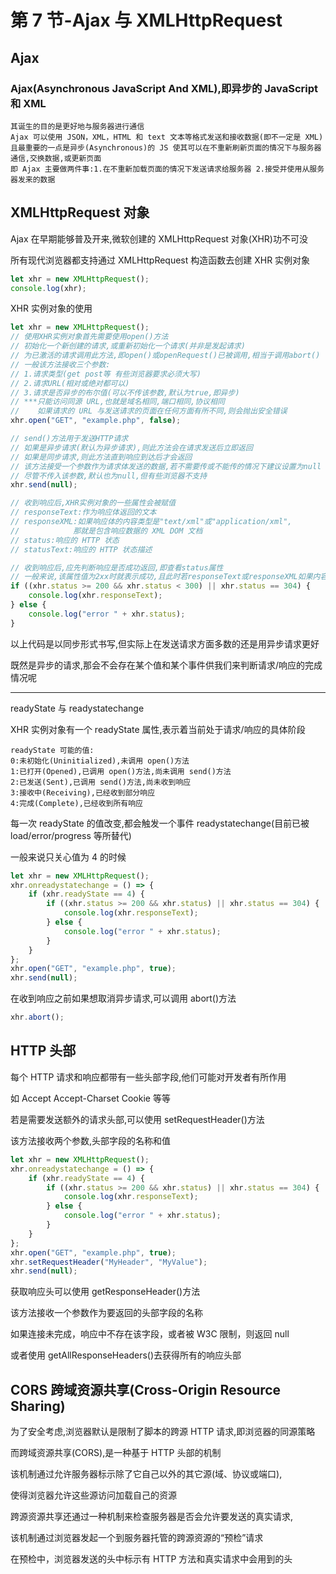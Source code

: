 # 第 7 节-Ajax 与 XMLHttpRequest

## Ajax

### Ajax(Asynchronous JavaScript And XML),即异步的 JavaScript 和 XML

```
其诞生的目的是更好地与服务器进行通信
Ajax 可以使用 JSON，XML，HTML 和 text 文本等格式发送和接收数据(即不一定是 XML)
且最重要的一点是异步(Asynchronous)的 JS 使其可以在不重新刷新页面的情况下与服务器通信,交换数据,或更新页面
即 Ajax 主要做两件事:1.在不重新加载页面的情况下发送请求给服务器 2.接受并使用从服务器发来的数据
```

## XMLHttpRequest 对象

Ajax 在早期能够普及开来,微软创建的 XMLHttpRequest 对象(XHR)功不可没

所有现代浏览器都支持通过 XMLHttpRequest 构造函数去创建 XHR 实例对象

```javascript
let xhr = new XMLHttpRequest();
console.log(xhr);
```

XHR 实例对象的使用

```javascript
let xhr = new XMLHttpRequest();
// 使用XHR实例对象首先需要使用open()方法
// 初始化一个新创建的请求,或重新初始化一个请求(并非是发起请求)
// 为已激活的请求调用此方法,即open()或openRequest()已被调用,相当于调用abort()
// 一般该方法接收三个参数:
// 1.请求类型(get post等 有些浏览器要求必须大写)
// 2.请求URL(相对或绝对都可以)
// 3.请求是否异步的布尔值(可以不传该参数,默认为true,即异步)
// ***只能访问同源 URL,也就是域名相同,端口相同,协议相同
//    如果请求的 URL 与发送请求的页面在任何方面有所不同,则会抛出安全错误
xhr.open("GET", "example.php", false);

// send()方法用于发送HTTP请求
// 如果是异步请求(默认为异步请求),则此方法会在请求发送后立即返回
// 如果是同步请求,则此方法直到响应到达后才会返回
// 该方法接受一个参数作为请求体发送的数据,若不需要传或不能传的情况下建议设置为null
// 尽管不传入该参数,默认也为null,但有些浏览器不支持
xhr.send(null);

// 收到响应后,XHR实例对象的一些属性会被赋值
// responseText:作为响应体返回的文本
// responseXML:如果响应体的内容类型是"text/xml"或"application/xml",
//            那就是包含响应数据的 XML DOM 文档
// status:响应的 HTTP 状态
// statusText:响应的 HTTP 状态描述

// 收到响应后,应先判断响应是否成功返回,即查看status属性
// 一般来说,该属性值为2xx时就表示成功,且此时若responseText或responseXML如果内容类型正确属性中会有内容
if ((xhr.status >= 200 && xhr.status < 300) || xhr.status == 304) {
    console.log(xhr.responseText);
} else {
    console.log("error " + xhr.status);
}
```

以上代码是以同步形式书写,但实际上在发送请求方面多数的还是用异步请求更好

既然是异步的请求,那会不会存在某个值和某个事件供我们来判断请求/响应的完成情况呢

---

readyState 与 readystatechange

XHR 实例对象有一个 readyState 属性,表示着当前处于请求/响应的具体阶段

```
readyState 可能的值:
0:未初始化(Uninitialized),未调用 open()方法
1:已打开(Opened),已调用 open()方法,尚未调用 send()方法
2:已发送(Sent),已调用 send()方法,尚未收到响应
3:接收中(Receiving),已经收到部分响应
4:完成(Complete),已经收到所有响应
```

每一次 readyState 的值改变,都会触发一个事件
readystatechange(目前已被 load/error/progress 等所替代)

一般来说只关心值为 4 的时候

```javascript
let xhr = new XMLHttpRequest();
xhr.onreadystatechange = () => {
    if (xhr.readyState == 4) {
        if ((xhr.status >= 200 && xhr.status) || xhr.status == 304) {
            console.log(xhr.responseText);
        } else {
            console.log("error " + xhr.status);
        }
    }
};
xhr.open("GET", "example.php", true);
xhr.send(null);
```

在收到响应之前如果想取消异步请求,可以调用 abort()方法

```javascript
xhr.abort();
```

## HTTP 头部

每个 HTTP 请求和响应都带有一些头部字段,他们可能对开发者有所作用

如 Accept Accept-Charset Cookie 等等

若是需要发送额外的请求头部,可以使用 setRequestHeader()方法

该方法接收两个参数,头部字段的名称和值

```javascript
let xhr = new XMLHttpRequest();
xhr.onreadystatechange = () => {
    if (xhr.readyState == 4) {
        if ((xhr.status >= 200 && xhr.status) || xhr.status == 304) {
            console.log(xhr.responseText);
        } else {
            console.log("error " + xhr.status);
        }
    }
};
xhr.open("GET", "example.php", true);
xhr.setRequestHeader("MyHeader", "MyValue");
xhr.send(null);
```

获取响应头可以使用 getResponseHeader()方法

该方法接收一个参数作为要返回的头部字段的名称

如果连接未完成，响应中不存在该字段，或者被 W3C 限制，则返回 null

或者使用 getAllResponseHeaders()去获得所有的响应头部

## CORS 跨域资源共享(Cross-Origin Resource Sharing)

为了安全考虑,浏览器默认是限制了脚本的跨源 HTTP 请求,即浏览器的同源策略

而跨域资源共享(CORS),是一种基于 HTTP 头部的机制

该机制通过允许服务器标示除了它自己以外的其它源(域、协议或端口),

使得浏览器允许这些源访问加载自己的资源

跨源资源共享还通过一种机制来检查服务器是否会允许要发送的真实请求,

该机制通过浏览器发起一个到服务器托管的跨源资源的“预检”请求

在预检中，浏览器发送的头中标示有 HTTP 方法和真实请求中会用到的头
